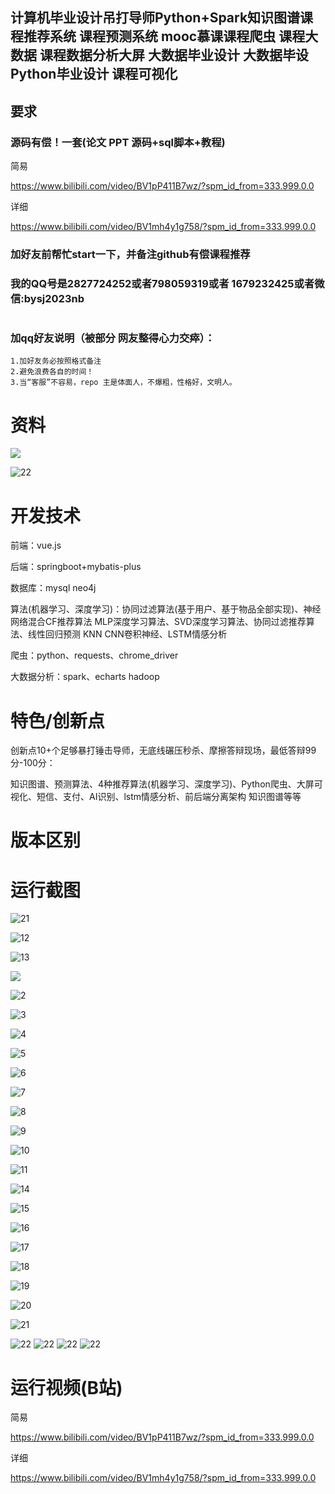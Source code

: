 ## 计算机毕业设计吊打导师Python+Spark知识图谱课程推荐系统 课程预测系统 mooc慕课课程爬虫 课程大数据 课程数据分析大屏 大数据毕业设计 大数据毕设 Python毕业设计 课程可视化

## 要求
### 源码有偿！一套(论文 PPT 源码+sql脚本+教程)

简易

https://www.bilibili.com/video/BV1pP411B7wz/?spm_id_from=333.999.0.0

详细

https://www.bilibili.com/video/BV1mh4y1g758/?spm_id_from=333.999.0.0

### 
### 加好友前帮忙start一下，并备注github有偿课程推荐
### 我的QQ号是2827724252或者798059319或者 1679232425或者微信:bysj2023nb

# 

### 加qq好友说明（被部分 网友整得心力交瘁）：
    1.加好友务必按照格式备注
    2.避免浪费各自的时间！
    3.当“客服”不容易，repo 主是体面人，不爆粗，性格好，文明人。



# 资料

![](21.png)

![22](22.png)

# 开发技术
前端：vue.js

后端：springboot+mybatis-plus

数据库：mysql neo4j

算法(机器学习、深度学习)：协同过滤算法(基于用户、基于物品全部实现)、神经网络混合CF推荐算法 MLP深度学习算法、SVD深度学习算法、协同过滤推荐算法、线性回归预测 KNN CNN卷积神经、LSTM情感分析

爬虫：python、requests、chrome_driver

大数据分析：spark、echarts hadoop

# 特色/创新点
创新点10+个足够暴打锤击导师，无底线碾压秒杀、摩擦答辩现场，最低答辩99分-100分：

知识图谱、预测算法、4种推荐算法(机器学习、深度学习)、Python爬虫、大屏可视化、短信、支付、AI识别、lstm情感分析、前后端分离架构 知识图谱等等

# 版本区别


# 运行截图

![21](21.jpeg)

![12](12.png)

![13](13.png)



![](1.png)

![2](2.png)

![3](3.png)

![4](4.png)

![5](5.png)

![6](6.png)

![7](7.png)

![8](8.png)

![9](9.png)

![10](10.png)

![11](11.png)



![14](14.png)

![15](15.png)

![16](16.png)

![17](17.png)

![18](18.png)

![19](19.png)

![20](20.png)

![21](21.png)


![22](22.png)
![22](23.png)
![22](24.png)
![22](25.png)























# 运行视频(B站)

简易

https://www.bilibili.com/video/BV1pP411B7wz/?spm_id_from=333.999.0.0

详细

https://www.bilibili.com/video/BV1mh4y1g758/?spm_id_from=333.999.0.0



